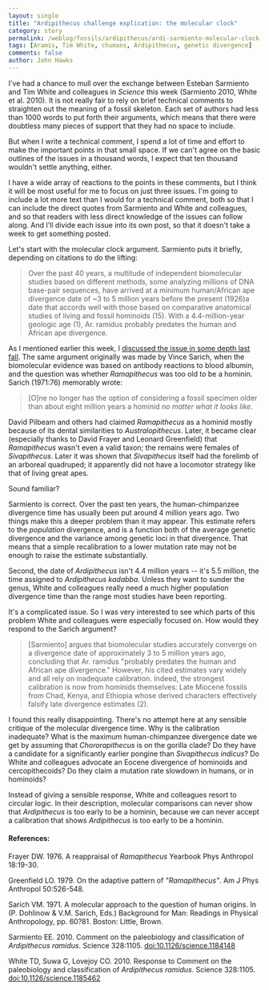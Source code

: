 ```yaml
---
layout: single 
title: "Ardipithecus challenge explication: the molecular clock" 
category: story
permalink: /weblog/fossils/ardipithecus/ardi-sarmiento-molecular-clock-2010.html
tags: [Aramis, Tim White, chumans, Ardipithecus, genetic divergence] 
comments: false 
author: John Hawks 
---
```


I've had a chance to mull over the exchange between Esteban Sarmiento and Tim White and colleagues in <i>Science</i> this week (Sarmiento 2010, White et al. 2010). It is not really fair to rely on brief technical comments to straighten out the meaning of a fossil skeleton. Each set of authors had less than 1000 words to put forth their arguments, which means that there were doubtless many pieces of support that they had no space to include. 

But when I write a technical comment, I spend a lot of time and effort to make the important points in that small space. If we can't agree on the basic outlines of the issues in a thousand words, I expect that ten thousand wouldn't settle anything, either. 

I have a wide array of reactions to the points in these comments, but I think it will be most useful for me to focus on just three issues. I'm going to include a lot more text than I would for a technical comment, both so that I can include the direct quotes from Sarmiento and White and colleagues, and so that readers with less direct knowledge of the issues can follow along. And I'll divide each issue into its own post, so that it doesn't take a week to get something posted. 

Let's start with the molecular clock argument. Sarmiento puts it briefly, depending on citations to do the lifting: 

<blockquote>Over the past 40 years, a multitude of independent biomolecular studies based on different methods, some analyzing millions of DNA base-pair sequences, have arrived at a minimum human/African ape divergence date of ~3 to 5 million years before the present (1926)a date that accords well with those based on comparative anatomical studies of living and fossil hominoids (15). With a 4.4-million-year geologic age (1), Ar. ramidus probably predates the human and African ape divergence. </blockquote>

As I mentioned earlier this week, I <a href="http://johnhawks.net/weblog/reviews/genomics/divergence/ardi-and-the-clock-2009.html">discussed the issue in some depth last fall</a>. The same argument originally was made by Vince Sarich, when the biomolecular evidence was based on antibody reactions to blood albumin, and the question was whether <i>Ramapithecus</i> was too old to be a hominin. Sarich (1971:76) memorably wrote: 

<blockquote>[O]ne no longer has the option of considering a fossil specimen older than about eight million years a hominid <i>no matter what it looks like</i>.</blockquote>

David Pilbeam and others had claimed <i>Ramapithecus</i> as a hominid mostly because of its dental similarities to <i>Australopithecus</i>. Later, it became clear (especially thanks to David Frayer and Leonard Greenfield) that <i>Ramapithecus</i> wasn't even a valid taxon; the remains were females of <i>Sivapithecus</i>. Later it was shown that <i>Sivapithecus</i> itself had the forelimb of an arboreal quadruped; it apparently did not have a locomotor strategy like that of living great apes. 

Sound familiar?

Sarmiento is correct. Over the past ten years, the human-chimpanzee divergence time has usually been put around 4 million years ago. Two things make this a deeper problem than it may appear. This estimate refers to the <i>population</i> divergence, and is a function both of the average genetic divergence and the variance among genetic loci in that divergence. That means that a simple recalibration to a lower mutation rate may not be enough to raise the estimate substantially.

Second, the date of <i>Ardipithecus</i> isn't 4.4 million years -- it's 5.5 million, the time assigned to <i>Ardipithecus kadabba</i>. Unless they want to sunder the genus, White and colleagues really need a much higher population divergence time than the range most studies have been reporting. 

It's a complicated issue. So I was very interested to see which parts of this problem White and colleagues were especially focused on. How would they respond to the Sarich argument? 

<blockquote>[Sarmiento] argues that biomolecular studies accurately converge on a divergence date of approximately 3 to 5 million years ago, concluding that Ar. ramidus "probably predates the human and African ape divergence." However, his cited estimates vary widely and all rely on inadequate calibration. Indeed, the strongest calibration is now from hominids themselves: Late Miocene fossils from Chad, Kenya, and Ethiopia whose derived characters effectively falsify late divergence estimates (2).</blockquote>

I found this really disappointing. There's no attempt here at any sensible critique of the molecular divergence time. Why is the calibration inadequate? What is the maximum human-chimpanzee divergence date we get by assuming that <i>Chororapithecus</i> is on the gorilla clade? Do they have a candidate for a significantly earlier pongine than <i>Sivapithecus indicus</i>? Do White and colleagues advocate an Eocene divergence of hominoids and cercopithecoids? Do they claim a mutation rate slowdown in humans, or in hominoids? 

Instead of giving a sensible response, White and colleagues resort to circular logic. In their description, molecular comparisons can never show that <i>Ardipithecus</i> is too early to be a hominin, because we can never accept a calibration that shows <i>Ardipithecus</i> is too early to be a hominin. 

<h4>References:</h4>

<p class="cite">Frayer DW. 1976.  A reappraisal of <i>Ramapithecus</i>  Yearbook Phys Anthropol 18:19-30.</p>

<p class="cite">Greenfield LO. 1979. On the adaptive pattern of <i>"Ramapithecus"</i>. Am J Phys Anthropol 50:526-548. </p>

<p class="cite">Sarich VM. 1971. A molecular approach to the question of human origins. In (P. Dohlinow & V.M. Sarich, Eds.) Background for Man: Readings in Physical Anthropology, pp. 60?81. Boston: Little, Brown.</p>

<p class="cite">Sarmiento EE. 2010. Comment on the paleobiology and classification of <i>Ardipithecus ramidus</i>. Science 328:1105. <a href="http://dx.doi.org/10.1126/science.1184148">doi:10.1126/science.1184148</a></p>

<p class="cite">White TD, Suwa G, Lovejoy CO. 2010. Response to Comment on the paleobiology and classification of <i>Ardipithecus ramidus</i>. Science 328:1105. <a href="http://dx.doi.org/10.1126/science.1185462">doi:10.1126/science.1185462</a></p>

